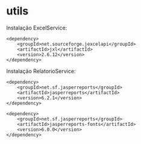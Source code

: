 # utils

Instalação ExcelService:

```
<dependency>
    <groupId>net.sourceforge.jexcelapi</groupId>
    <artifactId>jxl</artifactId>
    <version>2.6.12</version>
</dependency>
```
Instalação RelatorioService:

```
<dependency>
    <groupId>net.sf.jasperreports</groupId>
    <artifactId>jasperreports</artifactId>
    <version>6.2.1</version>
</dependency>

<dependency>
    <groupId>net.sf.jasperreports</groupId>
    <artifactId>jasperreports-fonts</artifactId>
    <version>6.0.0</version>
</dependency>
```
